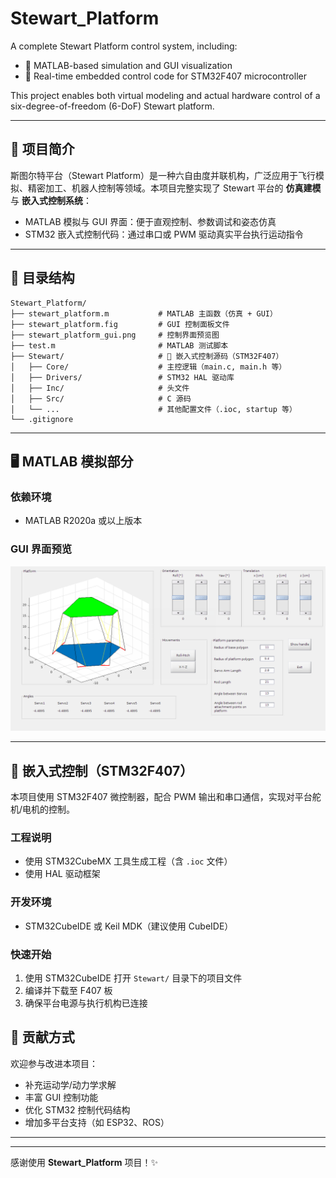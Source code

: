 # Stewart_Platform

A complete Stewart Platform control system, including:

- 🧮 MATLAB-based simulation and GUI visualization
- 🧠 Real-time embedded control code for STM32F407 microcontroller

This project enables both virtual modeling and actual hardware control of a six-degree-of-freedom (6-DoF) Stewart platform.

---

## 📌 项目简介

斯图尔特平台（Stewart Platform）是一种六自由度并联机构，广泛应用于飞行模拟、精密加工、机器人控制等领域。本项目完整实现了 Stewart 平台的 **仿真建模** 与 **嵌入式控制系统**：

- MATLAB 模拟与 GUI 界面：便于直观控制、参数调试和姿态仿真  
- STM32 嵌入式控制代码：通过串口或 PWM 驱动真实平台执行运动指令

---

## 🧩 目录结构

```
Stewart_Platform/
├── stewart_platform.m           # MATLAB 主函数（仿真 + GUI）
├── stewart_platform.fig         # GUI 控制面板文件
├── stewart_platform_gui.png     # 控制界面预览图
├── test.m                       # MATLAB 测试脚本
├── Stewart/                     # 🔧 嵌入式控制源码（STM32F407）
│   ├── Core/                    # 主控逻辑（main.c, main.h 等）
│   ├── Drivers/                 # STM32 HAL 驱动库
│   ├── Inc/                     # 头文件
│   ├── Src/                     # C 源码
│   └── ...                      # 其他配置文件（.ioc, startup 等）
└── .gitignore
```

---

## 🖥️ MATLAB 模拟部分

### 依赖环境

- MATLAB R2020a 或以上版本  

### GUI 界面预览

![GUI](stewart_platform_gui.png)

---

## 🔧 嵌入式控制（STM32F407）

本项目使用 STM32F407 微控制器，配合 PWM 输出和串口通信，实现对平台舵机/电机的控制。

### 工程说明

- 使用 STM32CubeMX 工具生成工程（含 `.ioc` 文件）
- 使用 HAL 驱动框架

### 开发环境

- STM32CubeIDE 或 Keil MDK（建议使用 CubeIDE）

### 快速开始

1. 使用 STM32CubeIDE 打开 `Stewart/` 目录下的项目文件
2. 编译并下载至 F407 板
3. 确保平台电源与执行机构已连接

## 🙌 贡献方式

欢迎参与改进本项目：

- 补充运动学/动力学求解
- 丰富 GUI 控制功能
- 优化 STM32 控制代码结构
- 增加多平台支持（如 ESP32、ROS）
---
---

感谢使用 **Stewart_Platform** 项目！✨
```
